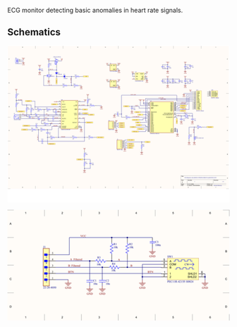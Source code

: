 ECG monitor detecting basic anomalies in heart rate signals.

## Schematics

![ECG monitor schematics](images/ECG.png)


![Control Schematics](images/control.png)
